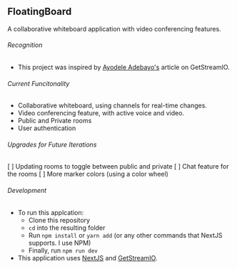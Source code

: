 ## FloatingBoard
A collaborative whiteboard application with video conferencing features.

###### Recognition
- This project was inspired by [Ayodele Adebayo's](https://github.com/unclebay143) article on GetStreamIO.

###### Current Funcitonality
- Collaborative whiteboard, using channels for real-time changes.
- Video conferencing feature, with active voice and video.
- Public and Private rooms
- User authentication

###### Upgrades for Future Iterations
[ ] Updating rooms to toggle between public and private
[ ] Chat feature for the rooms
[ ] More marker colors (using a color wheel)

###### Development
- To run this applcation:
    - Clone this repository
    - `cd` into the resulting folder
    - Run `npm install` or `yarn add` (or any other commands that NextJS supports. I use NPM)
    - Finally, run `npm run dev`
-  This application uses [NextJS](https://nextjs.org/) and [GetStreamIO](https://getstream.io/).